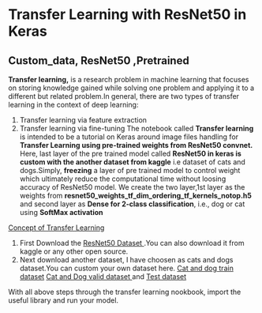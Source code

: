 # Transfer Learning with ResNet50 in Keras

## Custom_data, ResNet50 ,Pretrained

**Transfer learning,** is a research problem in machine learning that focuses on storing knowledge gained while solving one problem and applying it to a different but related problem.In general, there are two types of transfer learning in the context of deep learning:

1. Transfer learning via feature extraction
2. Transfer learning via fine-tuning
The notebook called **Transfer learning** is intended to be a tutorial on Keras around image files handling for **Transfer Learning using pre-trained weights from ResNet50 convnet.**
Here, last layer of the pre trained model called **ResNet50 in keras is custom with the another dataset from kaggle** i.e dataset of cats and dogs.Simply, **freezing** a layer of pre trained model to control weight which ultimately reduce the computational time without loosing accuracy of ResNet50 model.
We create the two layer,1st layer as the weights from **resnet50_weights_tf_dim_ordering_tf_kernels_notop.h5** and second layer as **Dense for 2-class classification**, i.e., dog or cat using **SoftMax activation**

[Concept of Transfer Learning ](https://www.youtube.com/watch?v=L7qjQu2ry2Q)


1. First Download the [ResNet50 Dataset ](https://github.com/rautsrijana/Transfer_learning/tree/master/resnet50) .You can also download it from kaggle or any other open source.
2. Next download another dataset, I have choosen as cats and dogs dataset.You can custom your own dataset here.
[Cat and dog train dataset](https://github.com/rautsrijana/Transfer_learning/tree/master/train)
[Cat and Dog valid dataset ](https://github.com/rautsrijana/Transfer_learning/tree/master/valid) and
[Test dataset ](https://github.com/rautsrijana/Transfer_learning/tree/master/test/test)

With all above steps through the transfer learning nookbook, import the useful library and run your model.
